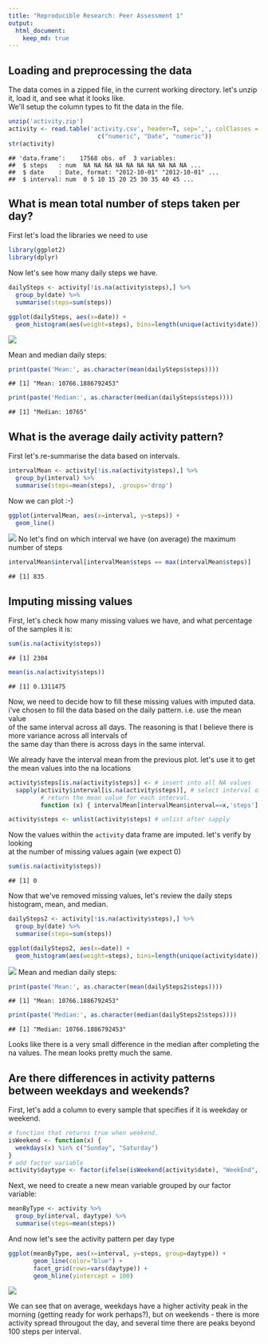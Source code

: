 ```yaml
---
title: "Reproducible Research: Peer Assessment 1"
output: 
  html_document:
    keep_md: true
---
```



## Loading and preprocessing the data
The data comes in a zipped file, in the current working directory. let's unzip
it, load it, and see what it looks like.  
We'll setup the column types to fit the data in the file.

```r
unzip('activity.zip')
activity <- read.table('activity.csv', header=T, sep=',', colClasses = 
                         c("numeric", "Date", "numeric"))
str(activity)
```

```
## 'data.frame':	17568 obs. of  3 variables:
##  $ steps   : num  NA NA NA NA NA NA NA NA NA NA ...
##  $ date    : Date, format: "2012-10-01" "2012-10-01" ...
##  $ interval: num  0 5 10 15 20 25 30 35 40 45 ...
```


## What is mean total number of steps taken per day?
First let's load the libraries we need to use

```r
library(ggplot2)
library(dplyr)
```

Now let's see how many daily steps we have.

```r
dailySteps <- activity[!is.na(activity$steps),] %>%
  group_by(date) %>%
  summarise(steps=sum(steps))

ggplot(dailySteps, aes(x=date)) + 
  geom_histogram(aes(weight=steps), bins=length(unique(activity$date)))
```

![](PA1_template_files/figure-html/plot-daily-steps-1.png)<!-- -->

Mean and median daily steps: 

```r
print(paste('Mean:', as.character(mean(dailySteps$steps))))
```

```
## [1] "Mean: 10766.1886792453"
```

```r
print(paste('Median:', as.character(median(dailySteps$steps))))
```

```
## [1] "Median: 10765"
```

## What is the average daily activity pattern?
First let's re-summarise the data based on intervals.

```r
intervalMean <- activity[!is.na(activity$steps),] %>%
  group_by(interval) %>%
  summarise(steps=mean(steps), .groups='drop')
```
Now we can plot :-)

```r
ggplot(intervalMean, aes(x=interval, y=steps)) + 
  geom_line()
```

![](PA1_template_files/figure-html/plot-daily-pattern-1.png)<!-- -->
No let's find on which interval we have (on average) the maximum number of steps

```r
intervalMean$interval[intervalMean$steps == max(intervalMean$steps)]
```

```
## [1] 835
```

## Imputing missing values
First, let's check how many missing values we have, and what percentage of the
samples it is:

```r
sum(is.na(activity$steps))
```

```
## [1] 2304
```

```r
mean(is.na(activity$steps))
```

```
## [1] 0.1311475
```

Now, we need to decide how to fill these missing values with imputed data.  
i've chosen to fill the data based on the daily pattern. i.e. use the mean value  
of the same interval across all days.
The reasoning is that I believe there is more variance across all intervals of  
the same day than there is across days in the same interval.  

We already have the interval mean from the previous plot. let's use it to get  
the mean values into the na locations

```r
activity$steps[is.na(activity$steps)] <- # insert into all NA values
  sapply(activity$interval[is.na(activity$steps)], # select interval of na values
         # return the mean value for each interval.
         function (x) { intervalMean[intervalMean$interval==x,'steps'] })

activity$steps <- unlist(activity$steps) # unlist after sapply
```
Now the values within the `activity` data frame are imputed. let's verify by looking  
at the number of missing values again (we expect 0)


```r
sum(is.na(activity$steps))
```

```
## [1] 0
```

Now that we've removed missing values, let's review the daily steps histogram,
mean, and median.

```r
dailySteps2 <- activity[!is.na(activity$steps),] %>%
  group_by(date) %>%
  summarise(steps=sum(steps))

ggplot(dailySteps2, aes(x=date)) + 
  geom_histogram(aes(weight=steps), bins=length(unique(activity$date)))
```

![](PA1_template_files/figure-html/daily-steps-2-1.png)<!-- -->
Mean and median daily steps: 

```r
print(paste('Mean:', as.character(mean(dailySteps2$steps))))
```

```
## [1] "Mean: 10766.1886792453"
```

```r
print(paste('Median:', as.character(median(dailySteps2$steps))))
```

```
## [1] "Median: 10766.1886792453"
```
Looks like there is a very small difference in the median after completing the na
values. The mean looks pretty much the same.

## Are there differences in activity patterns between weekdays and weekends?
First, let's add a column to every sample that specifies if it is weekday or weekend.

```r
# function that returns true when weekend.
isWeekend <- function(x) {
  weekdays(x) %in% c("Sunday", "Saturday")
}
# add factor variable
activity$daytype <- factor(ifelse(isWeekend(activity$date), "WeekEnd", "WeekDay")) 
```
Next, we need to create a new mean variable grouped by our factor variable:

```r
meanByType <- activity %>%
  group_by(interval, daytype) %>%
  summarise(steps=mean(steps))
```
And now let's see the activity pattern per day type

```r
ggplot(meanByType, aes(x=interval, y=steps, group=daytype)) + 
       geom_line(color="blue") + 
       facet_grid(rows=vars(daytype)) + 
       geom_hline(yintercept = 100)
```

![](PA1_template_files/figure-html/activity-pattern-comparison-1.png)<!-- -->

We can see that on average, weekdays have a higher activity peak in the morning
(getting ready for work perhaps?), but on weekends - there is more activity spread
througout the day, and several time there are peaks beyond 100 steps per interval.
